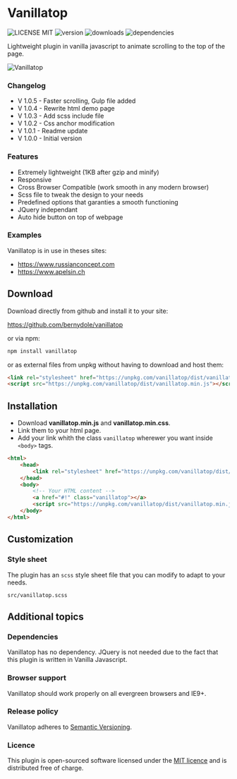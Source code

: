 # Vanillatop

![LICENSE MIT](https://img.shields.io/npm/l/vanillatop.svg)
![version](https://img.shields.io/npm/v/vanillatop.svg)
![downloads](https://img.shields.io/npm/dt/vanillatop.svg)
![dependencies](https://david-dm.org/bernydole/vanillatop.svg)

Lightweight plugin in vanilla javascript to animate scrolling to the top of the page.

![Vanillatop](https://www.russianconcept.ch/cloud/github/vanillatop/img/vanillatop.png)

### Changelog

-   V 1.0.5 - Faster scrolling, Gulp file added
-   V 1.0.4 - Rewrite html demo page
-   V 1.0.3 - Add scss include file
-   V 1.0.2 - Css anchor modification
-   V 1.0.1 - Readme update
-   V 1.0.0 - Initial version

### Features

-   Extremely lightweight (1KB after gzip and minify)
-   Responsive
-   Cross Browser Compatible (work smooth in any modern browser)
-   Scss file to tweak the design to your needs
-   Predefined options that garanties a smooth functioning
-   JQuery independant
-   Auto hide button on top of webpage

### Examples

Vanillatop is in use in theses sites:

-   <https://www.russianconcept.com>
-   <https://www.apelsin.ch>

## Download

Download directly from github and install it to your site:

<https://github.com/bernydole/vanillatop>

or via npm:

```bash
npm install vanillatop
```

or as external files from unpkg without having to download and host them:

```html
<link rel="stylesheet" href="https://unpkg.com/vanillatop/dist/vanillatop.min.css">
<script src="https://unpkg.com/vanillatop/dist/vanillatop.min.js"></script>
```

## Installation

-   Download **vanillatop.min.js** and **vanillatop.min.css**.
-   Link them to your html page.
-   Add your link whith the class `vanillatop` wherewer you want inside `<body>` tags.

```html
<html>
	<head>
		<link rel="stylesheet" href="https://unpkg.com/vanillatop/dist/vanillatop.min.css">
	</head>
	<body>
		<!-- Your HTML content -->
		<a href="#!" class="vanillatop"></a>
		<script src="https://unpkg.com/vanillatop/dist/vanillatop.min.js"></script>
	</body>
</html>
```

## Customization

### Style sheet

The plugin has an `scss` style sheet file that you can modify to adapt to your needs.

`src/vanillatop.scss`

## Additional topics

### Dependencies

Vanillatop has no dependency. JQuery is not needed due to the fact that this plugin is written in Vanilla Javascript.

### Browser support

Vanillatop should work properly on all evergreen browsers and IE9+.

### Release policy

Vanillatop adheres to [Semantic Versioning](https://semver.org/).

### Licence

This plugin is open-sourced software licensed under the [MIT licence](https://opensource.org/licenses/MIT) and is distributed free of charge.
